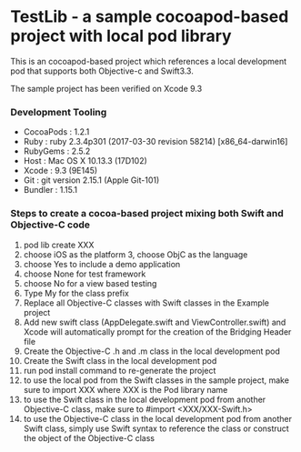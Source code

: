 # TestLib - a sample cocoapod-based project with local pod library
This is an cocoapod-based project which references a local development pod that supports both Objective-c and Swift3.3.

The sample project has been verified on Xcode 9.3

### Development Tooling
- CocoaPods : 1.2.1
- Ruby : ruby 2.3.4p301 (2017-03-30 revision 58214) [x86_64-darwin16]
- RubyGems : 2.5.2
- Host : Mac OS X 10.13.3 (17D102)
- Xcode : 9.3 (9E145)
- Git : git version 2.15.1 (Apple Git-101)
- Bundler : 1.15.1

### Steps to create a cocoa-based project mixing both Swift and Objective-C code
1. pod lib create XXX 
2. choose iOS as the platform
3, choose ObjC as the language
4. choose Yes to include a demo application
5. choose None for test framework
6. choose No for a view based testing
7. Type My for the class prefix
8. Replace all Objective-C classes with Swift classes in the Example project
9. Add new swift class (AppDelegate.swift and ViewController.swift) and Xcode will automatically prompt for the creation of the Bridging Header file
10. Create the Objective-C .h and .m class in the local development pod
11. Create the Swift class in the local development pod
12. run pod install command to re-generate the project
13. to use the local pod from the Swift classes in the sample project, make sure to import XXX where XXX is the Pod library name
14. to use the Swift class in the local development pod from another Objective-C class, make sure to #import <XXX/XXX-Swift.h>
15. to use the Objective-C class in the local development pod from another Swift class, simply use Swift syntax to reference the class or construct the object of the Objective-C class 
